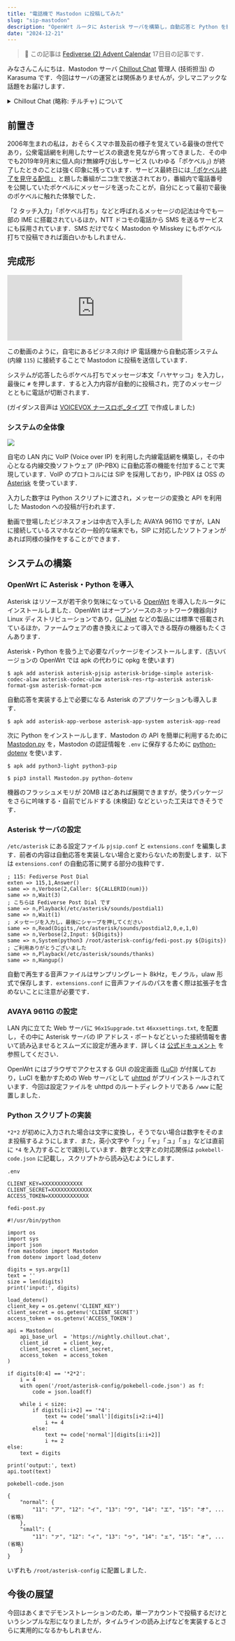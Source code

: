 ```yaml
---
title: "電話機で Mastodon に投稿してみた"
slug: "sip-mastodon"
description: "OpenWrt ルータに Asterisk サーバを構築し，自動応答と Python を組み合わせて電話機からポケベル打ちで Mastodon に投稿できるようにしました．"
date: "2024-12-21"
---
```


> 🎄 この記事は [Fediverse (2) Advent Calendar](https://adventar.org/calendars/10064) 17日目の記事です．

みなさんこんにちは．Mastodon サーバ [Chillout Chat](https://chillout.chat) 管理人 (技術担当) の Karasuma です．今回はサーバの運営とは関係ありませんが，少しマニアックな話題をお届けします．

<details>
  <summary>Chillout Chat (略称: チルチャ) について</summary>
  <p>Chillout Chat は「音楽好きの人が集まる，chill out ≒ 落ち着き・くつろぎ の空間」をコンセプトにしている Mastodon サーバです．2021年から3年以上の運用実績があり，来年の春には4周年を迎えます．</p>
  <p>実装されている独自機能など，詳しい情報は <a href="https://info.chillout.chat">info.chillout.chat</a> に掲載しています．</p>
</details>

## 前置き

2006年生まれの私は，おそらくスマホ普及前の様子を覚えている最後の世代であり，公衆電話網を利用したサービスの衰退を見ながら育ってきました．その中でも2019年9月末に個人向け無線呼び出しサービス (いわゆる「ポケベル」) が終了したときのことは強く印象に残っています．サービス最終日には[「ポケベル終了を見守る配信」](https://blog.nicovideo.jp/niconews/119196.html) と題した番組がニコ生で放送されており，番組内で電話番号を公開していたポケベルにメッセージを送ったことが，自分にとって最初で最後のポケベルに触れた体験でした．

「2 タッチ入力」「ポケベル打ち」などと呼ばれるメッセージの記法は今でも一部の IME に搭載されているほか，NTT ドコモの電話から SMS を送るサービスにも採用されています．SMS だけでなく Mastodon や Misskey にもポケベル打ちで投稿できれば面白いかもしれません．

## 完成形

<iframe src="https://chillout.chat/@wing/113691014657231914/embed" class="mastodon-embed" style="max-width: 100%; border: 0" width="400" allowfullscreen="allowfullscreen"></iframe><script src="https://chillout.chat/embed.js" async="async"></script>

この動画のように，自宅にあるビジネス向け IP 電話機から自動応答システム (内線 `115`) に接続することで Mastodon に投稿を送信しています．

システムが応答したらポケベル打ちでメッセージ本文「ハヤヤッコ」を入力し，最後に `#` を押します．すると入力内容が自動的に投稿され，完了のメッセージとともに電話が切断されます．

(ガイダンス音声は [VOICEVOX ナースロボ_タイプT](https://voicevox.hiroshiba.jp/dormitory/nurserobo_typet/) で作成しました)

### システムの全体像

<img src="/images/sip-mastodon-system.png">

自宅の LAN 内に VoIP (Voice over IP) を利用した内線電話網を構築し，その中心となる内線交換ソフトウェア (IP-PBX) に自動応答の機能を付加することで実現しています．VoIP のプロトコルには SIP を採用しており，IP-PBX は OSS の [Asterisk](https://www.asterisk.org/) を使っています．

入力した数字は Python スクリプトに渡され，メッセージの変換と API を利用した Mastodon への投稿が行われます．

動画で登場したビジネスフォンは中古で入手した AVAYA 9611G ですが，LAN に接続しているスマホなどの一般的な端末でも，SIP に対応したソフトフォンがあれば同様の操作をすることができます． 

## システムの構築

### OpenWrt に Asterisk・Python を導入

Asterisk はリソースが若干余り気味になっている [OpenWrt](https://openwrt.org/) を導入したルータにインストールしました．OpenWrt はオープンソースのネットワーク機器向け Linux ディストリビューションであり，[GL.iNet](https://www.gl-inet.com/) などの製品には標準で搭載されているほか，ファームウェアの書き換えによって導入できる既存の機器もたくさんあります．

Asterisk・Python を扱う上で必要なパッケージをインストールします．(古いバージョンの OpenWrt では apk の代わりに opkg を使います)

```
$ apk add asterisk asterisk-pjsip asterisk-bridge-simple asterisk-codec-alaw asterisk-codec-ulaw asterisk-res-rtp-asterisk asterisk-format-gsm asterisk-format-pcm
```

自動応答を実装する上で必要になる Asterisk のアプリケーションも導入します．

```
$ apk add asterisk-app-verbose asterisk-app-system asterisk-app-read
```

次に Python をインストールします．Mastodon の API を簡単に利用するために [Mastodon.py](https://github.com/halcy/Mastodon.py) を，Mastodon の認証情報を `.env` に保存するために [python-dotenv](https://github.com/theskumar/python-dotenv) を使います．

```
$ apk add python3-light python3-pip
```

```
$ pip3 install Mastodon.py python-dotenv
```

機器のフラッシュメモリが 20MB ほどあれば展開できますが，使うパッケージをさらに吟味する・自前でビルドする (未検証) などといった工夫はできそうです．

### Asterisk サーバの設定

`/etc/asterisk` にある設定ファイル `pjsip.conf` と `extensions.conf` を編集します．前者の内容は自動応答を実装しない場合と変わらないため割愛します．以下は `extensions.conf` の自動応答に関する部分の抜粋です．

```
; 115: Fediverse Post Dial
exten => 115,1,Answer()
same => n,Verbose(2,Caller: ${CALLERID(num)})
same => n,Wait(3)
; こちらは Fediverse Post Dial です
same => n,Playback(/etc/asterisk/sounds/postdial1)
same => n,Wait(1)
; メッセージを入力し，最後にシャープを押してください
same => n,Read(Digits,/etc/asterisk/sounds/postdial2,0,e,1,0)
same => n,Verbose(2,Input: ${Digits})
same => n,System(python3 /root/asterisk-config/fedi-post.py ${Digits})
; ご利用ありがとうございました
same => n,Playback(/etc/asterisk/sounds/thanks)
same => n,Hangup()
```

自動で再生する音声ファイルはサンプリングレート 8kHz，モノラル，ulaw 形式で保存します．`extensions.conf` に音声ファイルのパスを書く際は拡張子を含めないことに注意が必要です．

### AVAYA 9611G の設定

LAN 内に立てた Web サーバに `96x1Supgrade.txt` `46xxsettings.txt`, を配置し，その中に Asterisk サーバの IP アドレス・ポートなどといった接続情報を書いて読み込ませるとスムーズに設定が進みます．詳しくは [公式ドキュメント](https://documentation.avaya.com/ja-JP/bundle/IPOfficeBranchMigrate/page/ConvertingAll96x1PhonesToSIP.html) を参照してください．

OpenWrt にはブラウザでアクセスする GUI の設定画面 ([LuCI](https://openwrt.org/docs/guide-user/luci/start)) が付属しており，LuCI を動かすための Web サーバとして [uhttpd](https://openwrt.org/docs/guide-user/services/webserver/uhttpd) がプリインストールされています．今回は設定ファイルを uhttpd のルートディレクトリである `/www` に配置しました．

### Python スクリプトの実装

`*2*2` が初めに入力された場合は文字に変換し，そうでない場合は数字をそのまま投稿するようにします．また，英小文字や「ッ」「ャ」「ュ」「ョ」などは直前に `*4` を入力することで識別しています．数字と文字との対応関係は `pokebell-code.json` に記載し，スクリプトから読み込むようにします．

`.env`

```
CLIENT_KEY=XXXXXXXXXXXXX
CLIENT_SECRET=XXXXXXXXXXXXX
ACCESS_TOKEN=XXXXXXXXXXXXX
```


`fedi-post.py`

```
#!/usr/bin/python

import os
import sys
import json
from mastodon import Mastodon
from dotenv import load_dotenv

digits = sys.argv[1]
text = ''
size = len(digits)
print('input:', digits)

load_dotenv()
client_key = os.getenv('CLIENT_KEY')
client_secret = os.getenv('CLIENT_SECRET')
access_token = os.getenv('ACCESS_TOKEN')

api = Mastodon(
    api_base_url  = 'https://nightly.chillout.chat',
    client_id     = client_key,
    client_secret = client_secret,
    access_token  = access_token
)

if digits[0:4] == '*2*2':
    i = 4
    with open('/root/asterisk-config/pokebell-code.json') as f:
        code = json.load(f)

    while i < size:
        if digits[i:i+2] == '*4':
            text += code['small'][digits[i+2:i+4]]
            i += 4
        else:
            text += code['normal'][digits[i:i+2]]
            i += 2
else:
    text = digits

print('output:', text)
api.toot(text)
```

`pokebell-code.json`

```
{
    "normal": {
        "11": "ア", "12": "イ", "13": "ウ", "14": "エ", "15": "オ", ... (省略)
    },
    "small": {
        "11": "ァ", "12": "ィ", "13": "ゥ", "14": "ェ", "15": "ォ", ... (省略)
    }
}
```

いずれも `/root/asterisk-config` に配置しました．

## 今後の展望

今回はあくまでデモンストレーションのため，単一アカウントで投稿するだけというシンプルな形になりましたが，タイムラインの読み上げなどを実装するとさらに実用的になるかもしれません．
